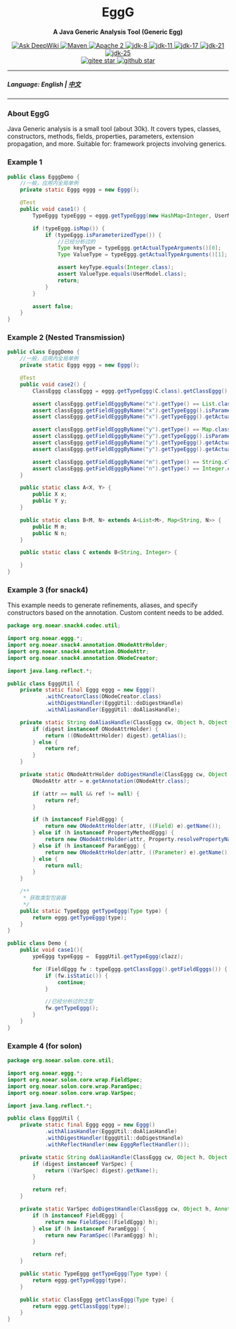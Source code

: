 <h1 align="center" style="text-align:center;">
  EggG
</h1>
<p align="center">
	<strong>A Java Generic Analysis Tool (Generic Egg)</strong>
</p>
<p align="center">
    <a target="_blank" href="https://deepwiki.com/noear/eggg">
        <img src="https://deepwiki.com/badge.svg" alt="Ask DeepWiki" />
    </a>
    <a target="_blank" href="https://central.sonatype.com/artifact/org.noear/eggg">
        <img src="https://img.shields.io/maven-central/v/org.noear/eggg.svg?label=Maven%20Central" alt="Maven" />
    </a>
    <a target="_blank" href="https://www.apache.org/licenses/LICENSE-2.0.txt">
		<img src="https://img.shields.io/:license-Apache2-blue.svg" alt="Apache 2" />
	</a>
    <a target="_blank" href="https://www.oracle.com/java/technologies/javase/javase-jdk8-downloads.html">
		<img src="https://img.shields.io/badge/JDK-8-green.svg" alt="jdk-8" />
	</a>
    <a target="_blank" href="https://www.oracle.com/java/technologies/javase/jdk11-archive-downloads.html">
		<img src="https://img.shields.io/badge/JDK-11-green.svg" alt="jdk-11" />
	</a>
    <a target="_blank" href="https://www.oracle.com/java/technologies/javase/jdk17-archive-downloads.html">
		<img src="https://img.shields.io/badge/JDK-17-green.svg" alt="jdk-17" />
	</a>
    <a target="_blank" href="https://www.oracle.com/java/technologies/javase/jdk21-archive-downloads.html">
		<img src="https://img.shields.io/badge/JDK-21-green.svg" alt="jdk-21" />
	</a>
    <a target="_blank" href="https://www.oracle.com/java/technologies/downloads/">
		<img src="https://img.shields.io/badge/JDK-25-green.svg" alt="jdk-25" />
	</a>
    <br />
    <a target="_blank" href='https://gitee.com/noear/eggg/stargazers'>
        <img src='https://gitee.com/noear/eggg/badge/star.svg' alt='gitee star'/>
    </a>
    <a target="_blank" href='https://github.com/noear/eggg/stargazers'>
        <img src="https://img.shields.io/github/stars/noear/eggg.svg?style=flat&logo=github" alt="github star"/>
    </a>
</p>

<hr />

##### Language: English | [中文](README_CN.md)

<hr />


### About EggG

Java Generic analysis is a small tool (about 30k). It covers types, classes, constructors, methods, fields, properties, parameters, extension propagation, and more. Suitable for: framework projects involving generics.

### Example 1

```java
public class EgggDemo {
    //一般，应用内全局单例
    private static Eggg eggg = new Eggg();

    @Test
    public void case1() {
        TypeEggg typeEggg = eggg.getTypeEggg(new HashMap<Integer, UserModel>() {}.getClass());

        if (typeEggg.isMap()) {
            if (typeEggg.isParameterizedType()) {
                //已经分析过的
                Type keyType = typeEggg.getActualTypeArguments()[0];
                Type ValueType = typeEggg.getActualTypeArguments()[1];

                assert keyType.equals(Integer.class);
                assert ValueType.equals(UserModel.class);
                return;
            }
        }

        assert false;
    }
}
```


### Example 2 (Nested Transmission)

```java
public class EgggDemo {
    //一般，应用内全局单例
    private static Eggg eggg = new Eggg();

    @Test
    public void case2() {
        ClassEggg classEggg = eggg.getTypeEggg(C.class).getClassEggg();

        assert classEggg.getFieldEgggByName("x").getType() == List.class;
        assert classEggg.getFieldEgggByName("x").getTypeEggg().isParameterizedType();
        assert classEggg.getFieldEgggByName("x").getTypeEggg().getActualTypeArguments()[0] == String.class;

        assert classEggg.getFieldEgggByName("y").getType() == Map.class;
        assert classEggg.getFieldEgggByName("y").getTypeEggg().isParameterizedType();
        assert classEggg.getFieldEgggByName("y").getTypeEggg().getActualTypeArguments()[0] == String.class;
        assert classEggg.getFieldEgggByName("y").getTypeEggg().getActualTypeArguments()[1] == Integer.class;

        assert classEggg.getFieldEgggByName("m").getType() == String.class;
        assert classEggg.getFieldEgggByName("n").getType() == Integer.class;
    }

    public static class A<X, Y> {
        public X x;
        public Y y;
    }

    public static class B<M, N> extends A<List<M>, Map<String, N>> {
        public M m;
        public N n;
    }

    public static class C extends B<String, Integer> {

    }
}
```


### Example 3 (for snack4)

This example needs to generate refinements, aliases, and specify constructors based on the annotation. Custom content needs to be added.

```java
package org.noear.snack4.codec.util;

import org.noear.eggg.*;
import org.noear.snack4.annotation.ONodeAttrHolder;
import org.noear.snack4.annotation.ONodeAttr;
import org.noear.snack4.annotation.ONodeCreator;

import java.lang.reflect.*;

public class EgggUtil {
    private static final Eggg eggg = new Eggg()
            .withCreatorClass(ONodeCreator.class)
            .withDigestHandler(EgggUtil::doDigestHandle)
            .withAliasHandler(EgggUtil::doAliasHandle);

    private static String doAliasHandle(ClassEggg cw, Object h, Object digest, String ref) {
        if (digest instanceof ONodeAttrHolder) {
            return ((ONodeAttrHolder) digest).getAlias();
        } else {
            return ref;
        }
    }

    private static ONodeAttrHolder doDigestHandle(ClassEggg cw, Object h, AnnotatedElement e, ONodeAttrHolder ref) {
        ONodeAttr attr = e.getAnnotation(ONodeAttr.class);

        if (attr == null && ref != null) {
            return ref;
        }

        if (h instanceof FieldEggg) {
            return new ONodeAttrHolder(attr, ((Field) e).getName());
        } else if (h instanceof PropertyMethodEggg) {
            return new ONodeAttrHolder(attr, Property.resolvePropertyName(((Method) e).getName()));
        } else if (h instanceof ParamEggg) {
            return new ONodeAttrHolder(attr, ((Parameter) e).getName());
        } else {
            return null;
        }
    }

    /**
     * 获取类型包装器
     */
    public static TypeEggg getTypeEggg(Type type) {
        return eggg.getTypeEggg(type);
    }
}
```


```java
public class Demo {
    public void case1(){
        ypeEggg typeEggg =  EgggUtil.getTypeEggg(clazz);

        for (FieldEggg fw : typeEggg.getClassEggg().getFieldEgggs()) {
            if (fw.isStatic()) {
                continue;
            }

            //已经分析过的泛型
            fw.getTypeEggg();
        }
    }
}
```


### Example 4 (for solon)

```java
package org.noear.solon.core.util;

import org.noear.eggg.*;
import org.noear.solon.core.wrap.FieldSpec;
import org.noear.solon.core.wrap.ParamSpec;
import org.noear.solon.core.wrap.VarSpec;

import java.lang.reflect.*;

public class EgggUtil {
    private static final Eggg eggg = new Eggg()
            .withAliasHandler(EgggUtil::doAliasHandle)
            .withDigestHandler(EgggUtil::doDigestHandle)
            .withReflectHandler(new EgggReflectHandler());

    private static String doAliasHandle(ClassEggg cw, Object h, Object digest, String ref) {
        if (digest instanceof VarSpec) {
            return ((VarSpec) digest).getName();
        }

        return ref;
    }

    private static VarSpec doDigestHandle(ClassEggg cw, Object h, AnnotatedElement e, VarSpec ref) {
        if (h instanceof FieldEggg) {
            return new FieldSpec((FieldEggg) h);
        } else if (h instanceof ParamEggg) {
            return new ParamSpec((ParamEggg) h);
        }

        return ref;
    }

    public static TypeEggg getTypeEggg(Type type) {
        return eggg.getTypeEggg(type);
    }

    public static ClassEggg getClassEggg(Type type) {
        return eggg.getClassEggg(type);
    }
}
```